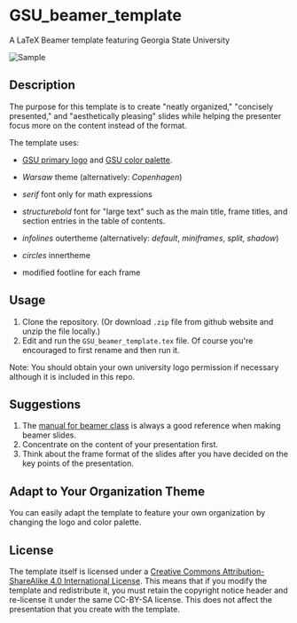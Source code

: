 # GSU_beamer_template
A LaTeX Beamer template featuring Georgia State University

![Sample](https://gist.github.com/assets/58758623/11c6d4eb-dc46-4528-82b6-bac970eed1ef)

## Description
The purpose for this template is to create "neatly organized," "concisely presented," and "aesthetically pleasing" slides while helping the presenter focus more on the content instead of the format.

The template uses:
- [GSU primary logo](https://commkit.gsu.edu/university-logos/#primary) and [GSU color palette](https://commkit.gsu.edu/website-management/web-color-guidelines/).

- *Warsaw* theme (alternatively: *Copenhagen*)
- *serif* font only for math expressions
- *structurebold* font for "large text" such as the main title, frame titles, and section entries in the table of contents.
- *infolines* outertheme (alternatively: *default*, *miniframes*, *split*, *shadow*)
- *circles* innertheme
- modified footline for each frame

## Usage
1. Clone the repository. (Or download `.zip` file from github website and unzip the file locally.)
2. Edit and run the `GSU_beamer_template.tex` file. Of course you're encouraged to first rename and then run it.

Note: You should obtain your own university logo permission if necessary although it is included in this repo.

## Suggestions
1. The [manual for beamer class](http://mirrors.ctan.org/macros/latex/contrib/beamer/doc/beameruserguide.pdf) is always a good reference when making beamer slides.
2. Concentrate on the content of your presentation first. 
3. Think about the frame format of the slides after you have decided on the key points of the presentation.

## Adapt to Your Organization Theme
You can easily adapt the template to feature your own organization by changing the logo and color palette.

## License
The template itself is licensed under a [Creative Commons Attribution-ShareAlike 4.0 International License](http://creativecommons.org/licenses/by-sa/4.0/). This means that if you modify the template and redistribute it, you must retain the copyright notice header and re-license it under the same CC-BY-SA license. This does not affect the presentation that you create with the template.
